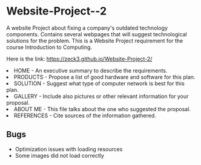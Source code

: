 # Website-Project--2
A website Project about fixing a company's outdated technology components. 
Contains several webpages that will suggest technological solutions for the problem.
This is a Website Project requirement for the course Introduction to Computing.

Here is the link: https://zeck3.github.io/Website-Project-2/

<li> HOME - An executive summary to describe the requirements.
<li> PRODUCTS - Propose a list of good hardware and software for this plan.
<li> SOLUTION - Suggest what type of computer network is best for this plan.
<li> GALLERY - Include also pictures or other relevant information for your proposal.
<li> ABOUT ME - This file talks about the one who suggested the proposal.
<li> REFERENCES - Cite sources of the information gathered.

## Bugs
- Optimization issues with loading resources
- Some images did not load correctly
